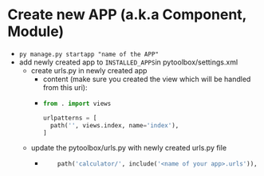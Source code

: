 # Create new APP (a.k.a Component, Module)
- `py manage.py startapp "name of the APP"`
- add newly created app to `INSTALLED_APPS`in pytoolbox/settings.xml
  - create urls.py in newly created app
    - content (make sure you created the view which will be handled from this uri): 
    - ```python
      from . import views
      
      urlpatterns = [
        path('', views.index, name='index'),
      ]
      ```
  - update the pytoolbox/urls.py with newly created urls.py file
    - ````python
          path('calculator/', include('<name of your app>.urls')),
      ````
